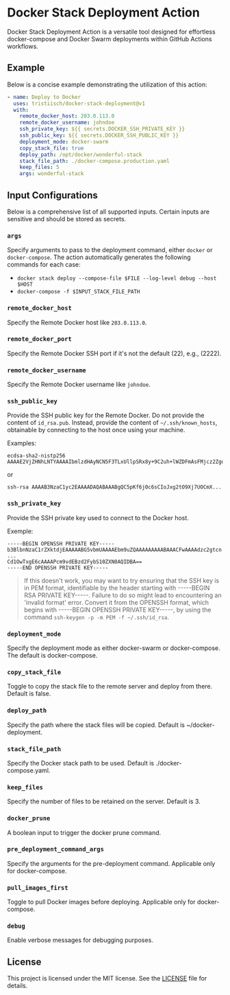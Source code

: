 # Docker Stack Deployment Action

Docker Stack Deployment Action is a versatile tool designed for effortless docker-compose and Docker Swarm deployments within GitHub Actions workflows.

## Example

Below is a concise example demonstrating the utilization of this action:

```yaml
- name: Deploy to Docker
  uses: tristiisch/docker-stack-deployment@v1
  with:
    remote_docker_host: 203.0.113.0
    remote_docker_username: johndoe
    ssh_private_key: ${{ secrets.DOCKER_SSH_PRIVATE_KEY }}
    ssh_public_key: ${{ secrets.DOCKER_SSH_PUBLIC_KEY }}
    deployment_mode: docker-swarm
    copy_stack_file: true
    deploy_path: /opt/docker/wonderful-stack
    stack_file_path: ./docker-compose.production.yaml
    keep_files: 5
    args: wonderful-stack
```

## Input Configurations

Below is a comprehensive list of all supported inputs. Certain inputs are sensitive and should be stored as secrets.

### `args`

Specify arguments to pass to the deployment command, either `docker` or `docker-compose`. The action automatically generates the following commands for each case:
- `docker stack deploy --compose-file $FILE --log-level debug --host $HOST`
- `docker-compose -f $INPUT_STACK_FILE_PATH`

### `remote_docker_host`

Specify the Remote Docker host like `203.0.113.0`.

### `remote_docker_port`

Specify the Remote Docker SSH port if it's not the default (22), e.g., (2222).

### `remote_docker_username`

Specify the Remote Docker username like `johndoe`.

### `ssh_public_key`

Provide the SSH public key for the Remote Docker. Do not provide the content of `id_rsa.pub`. Instead, provide the content of `~/.ssh/known_hosts`, obtainable by connecting to the host once using your machine.

Examples:
```
ecdsa-sha2-nistp256 AAAAE2VjZHNhLNTYAAAAIbmlzdHAyNCN5F3TLxUllpSRx8y+9C2uh+lWZDFmAsFMjcz2Zgq4d5F+oGicGaRk=
```
or
```
ssh-rsa AAAAB3NzaC1yc2EAAAADAQABAAABgQC5pKf6j0c6sCIoJxg2tO9Xj7UOCmX...
```

### `ssh_private_key`

Provide the SSH private key used to connect to the Docker host.

Exemple:
```
-----BEGIN OPENSSH PRIVATE KEY-----
b3BlbnNzaC1rZXktdjEAAAAABG5vbmUAAAAEbm9uZQAAAAAAAAABAAACFwAAAAdzc2gtcn
...
Cd1OwTxgE6cAAAAPcm9vdEBzd2FybS10ZXN0AQIDBA==
-----END OPENSSH PRIVATE KEY-----
```
> If this doesn't work, you may want to try ensuring that the SSH key is in PEM format, identifiable by the header starting with -----BEGIN RSA PRIVATE KEY-----. Failure to do so might lead to encountering an 'invalid format' error. Convert it from the OPENSSH format, which begins with -----BEGIN OPENSSH PRIVATE KEY-----, by using the command `ssh-keygen -p -m PEM -f ~/.ssh/id_rsa`.

### `deployment_mode`

Specify the deployment mode as either docker-swarm or docker-compose. The default is docker-compose.

### `copy_stack_file`

Toggle to copy the stack file to the remote server and deploy from there. Default is false.

### `deploy_path`

Specify the path where the stack files will be copied. Default is ~/docker-deployment.

### `stack_file_path`

Specify the Docker stack path to be used. Default is ./docker-compose.yaml.

### `keep_files`

Specify the number of files to be retained on the server. Default is 3.

### `docker_prune`

A boolean input to trigger the docker prune command.

### `pre_deployment_command_args`

Specify the arguments for the pre-deployment command. Applicable only for docker-compose.

### `pull_images_first`

Toggle to pull Docker images before deploying. Applicable only for docker-compose.

### `debug`

Enable verbose messages for debugging purposes.

## License

This project is licensed under the MIT license. See the [LICENSE](LICENSE) file for details.